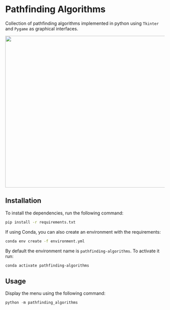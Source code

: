 # Pathfinding Algorithms
Collection of pathfinding algorithms implemented in python using `Tkinter` and `Pygame` as graphical interfaces.

<p align="center">
    <img width="820" height="480" src="images/search.gif">
</p>

## Installation

To install the dependencies, run the following command:

```bash
pip install -r requirements.txt
```

If using Conda, you can also create an environment with the requirements:

```bash
conda env create -f environment.yml
```

By default the environment name is `pathfinding-algorithms`. To activate it run:

```bash
conda activate pathfinding-algorithms
```


## Usage

Display the menu using the following command:

```python
python -m pathfinding_algorithms
```